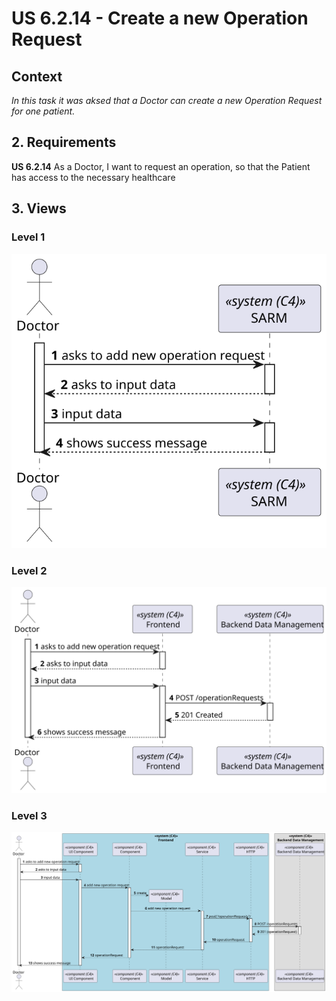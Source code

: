 # US 6.2.14 - Create a new Operation Request

## Context

*In this task it was aksed that a Doctor can create a new Operation Request for one patient.*

## 2. Requirements

**US 6.2.14**  As a Doctor, I want to request an operation, so that the Patient has access to the necessary healthcare

## 3. Views

### Level 1

![Pocess view level 1](views/level1/process-view.svg)

### Level 2

![Process view level 2](views/level2/process-view.svg)

### Level 3

![Process view leve 3](views/level3/process-view.svg)